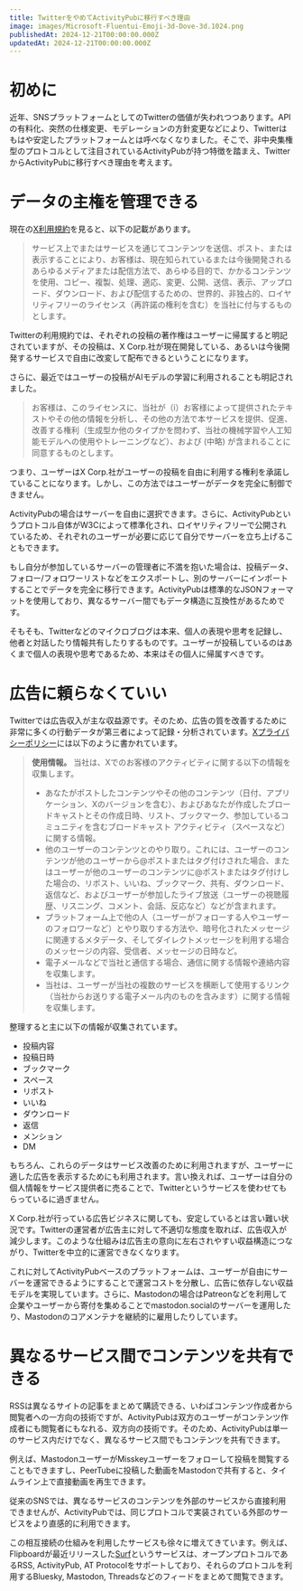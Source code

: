 ```yaml
---
title: TwitterをやめてActivityPubに移行すべき理由
image: images/Microsoft-Fluentui-Emoji-3d-Dove-3d.1024.png
publishedAt: 2024-12-21T00:00:00.000Z
updatedAt: 2024-12-21T00:00:00.000Z
---
```

# 初めに

近年、SNSプラットフォームとしてのTwitterの価値が失われつつあります。APIの有料化、突然の仕様変更、モデレーションの方針変更などにより、Twitterはもはや安定したプラットフォームとは呼べなくなりました。そこで、非中央集権型のプロトコルとして注目されているActivityPubが持つ特徴を踏まえ、TwitterからActivityPubに移行すべき理由を考えます。

# データの主権を管理できる

現在の[X利用規約](https://x.com/ja/tos)を見ると、以下の記載があります。

> サービス上でまたはサービスを通じてコンテンツを送信、ポスト、または表示することにより、お客様は、現在知られているまたは今後開発されるあらゆるメディアまたは配信方法で、あらゆる目的で、かかるコンテンツを使用、コピー、複製、処理、適応、変更、公開、送信、表示、アップロード、ダウンロード、および配信するための、世界的、非独占的、ロイヤリティフリーのライセンス（再許諾の権利を含む）を当社に付与するものとします。

Twitterの利用規約では、それぞれの投稿の著作権はユーザーに帰属すると明記されていますが、その投稿は、X Corp.社が現在開発している、あるいは今後開発するサービスで自由に改変して配布できるということになります。

さらに、最近ではユーザーの投稿がAIモデルの学習に利用されることも明記されました。

> お客様は、このライセンスに、当社が（i）お客様によって提供されたテキストやその他の情報を分析し、その他の方法で本サービスを提供、促進、改善する権利（生成型か他のタイプかを問わず、当社の機械学習や人工知能モデルへの使用やトレーニングなど）、および (中略) が含まれることに同意するものとします。

つまり、ユーザーはX Corp.社がユーザーの投稿を自由に利用する権利を承諾していることになります。しかし、この方法ではユーザーがデータを完全に制御できません。

ActivityPubの場合はサーバーを自由に選択できます。さらに、ActivityPubというプロトコル自体がW3Cによって標準化され、ロイヤリティフリーで公開されているため、それぞれのユーザーが必要に応じて自分でサーバーを立ち上げることもできます。

もし自分が参加しているサーバーの管理者に不満を抱いた場合は、投稿データ、フォロー/フォロワーリストなどをエクスポートし、別のサーバーにインポートすることでデータを完全に移行できます。ActivityPubは標準的なJSONフォーマットを使用しており、異なるサーバー間でもデータ構造に互換性があるためです。

そもそも、Twitterなどのマイクロブログは本来、個人の表現や思考を記録し、他者と対話したり情報共有したりするものです。ユーザーが投稿しているのはあくまで個人の表現や思考であるため、本来はその個人に帰属すべきです。

# 広告に頼らなくていい

Twitterでは広告収入が主な収益源です。そのため、広告の質を改善するために非常に多くの行動データが第三者によって記録・分析されています。[Xプライバシーポリシー](https://x.com/ja/privacy)には以下のように書かれています。

> **使用情報。** 当社は、Xでのお客様のアクティビティに関する以下の情報を収集します。
> 
> -   あなたがポストしたコンテンツやその他のコンテンツ（日付、アプリケーション、Xのバージョンを含む）、およびあなたが作成したブロードキャストとその作成日時、リスト、ブックマーク、参加しているコミュニティを含むブロードキャスト アクティビティ（スペースなど）に関する情報。
> -   他のユーザーのコンテンツとのやり取り。これには、ユーザーのコンテンツが他のユーザーから@ポストまたはタグ付けされた場合、またはユーザーが他のユーザーのコンテンツに@ポストまたはタグ付けした場合の、リポスト、いいね、ブックマーク、共有、ダウンロード、返信など、およびユーザーが参加したライブ放送（ユーザーの視聴履歴、リスニング、コメント、会話、反応など）などが含まれます。
> -   プラットフォーム上で他の人（ユーザーがフォローする人やユーザーのフォロワーなど）とやり取りする方法や、暗号化されたメッセージに関連するメタデータ、そしてダイレクトメッセージを利用する場合のメッセージの内容、受信者、メッセージの日時など。  
> -   電子メールなどで当社と通信する場合、通信に関する情報や連絡内容を収集します。
> -   当社は、ユーザーが当社の複数のサービスを横断して使用するリンク（当社からお送りする電子メール内のものを含みます）に関する情報を収集します。

整理すると主に以下の情報が収集されています。

-   投稿内容
-   投稿日時
-   ブックマーク
-   スペース
-   リポスト
-   いいね
-   ダウンロード
-   返信
-   メンション
-   DM

もちろん、これらのデータはサービス改善のために利用されますが、ユーザーに適した広告を表示するためにも利用されます。言い換えれば、ユーザーは自分の個人情報をサービス提供者に売ることで、Twitterというサービスを使わせてもらっているに過ぎません。

X Corp.社が行っている広告ビジネスに関しても、安定しているとは言い難い状況です。Twitterの運営者が広告主に対して不適切な態度を取れば、広告収入が減少します。このような仕組みは広告主の意向に左右されやすい収益構造につながり、Twitterを中立的に運営できなくなります。

これに対してActivityPubベースのプラットフォームは、ユーザーが自由にサーバーを運営できるようにすることで運営コストを分散し、広告に依存しない収益モデルを実現しています。さらに、Mastodonの場合はPatreonなどを利用して企業やユーザーから寄付を集めることでmastodon.socialのサーバーを運用したり、Mastodonのコアメンテナを継続的に雇用したりしています。

# 異なるサービス間でコンテンツを共有できる

RSSは異なるサイトの記事をまとめて購読できる、いわばコンテンツ作成者から閲覧者への一方向の技術ですが、ActivityPubは双方のユーザーがコンテンツ作成者にも閲覧者にもなれる、双方向の技術です。そのため、ActivityPubは単一のサービス内だけでなく、異なるサービス間でもコンテンツを共有できます。

例えば、MastodonユーザーがMisskeyユーザーをフォローして投稿を閲覧することもできますし、PeerTubeに投稿した動画をMastodonで共有すると、タイムライン上で直接動画を再生できます。

従来のSNSでは、異なるサービスのコンテンツを外部のサービスから直接利用できませんが、ActivityPubでは、同じプロトコルで実装されている外部のサービスをより直感的に利用できます。

この相互接続の仕組みを利用したサービスも徐々に増えてきています。例えば、Flipboardが最近リリースした[Surf](https://surf.social/)というサービスは、オープンプロトコルであるRSS, ActivityPub, AT Protocolをサポートしており、それらのプロトコルを利用するBluesky, Mastodon, Threadsなどのフィードをまとめて閲覧できます。